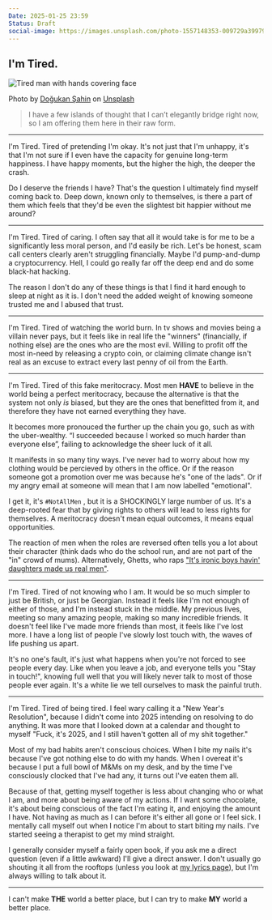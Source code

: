 ```yaml
---
Date: 2025-01-25 23:59
Status: Draft
social-image: https://images.unsplash.com/photo-1557148353-009729a39979?q=80&w=1000&h=622&fit=crop
---
```


## I'm Tired.

![Tired man with hands covering face](https://images.unsplash.com/photo-1557148353-009729a39979?q=80&w=1000&h=622&fit=crop)<div class="caption"><p>Photo by [Doğukan Şahin](https://unsplash.com/@dogukan) on [Unsplash](https://unsplash.com/)</p></div>

> I have a few islands of thought that I can’t elegantly bridge right now, so I am offering them here in their raw form.

---

I'm Tired. Tired of pretending I'm okay. It's not just that I'm unhappy, it's that I'm not sure if I even have the capacity for genuine long-term happiness. I have happy moments, but the higher the high, the deeper the crash.

Do I deserve the friends I have? That's the question I ultimately find myself coming back to. Deep down, known only to themselves, is there a part of them which feels that they'd be even the slightest bit happier without me around?

---

I'm Tired. Tired of caring. I often say that all it would take is for me to be a significantly less moral person, and I'd easily be rich. Let's be honest, scam call centers clearly aren't struggling financially. Maybe I'd pump-and-dump a cryptocurrency. Hell, I could go really far off the deep end and do some black-hat hacking.

The reason I don't do any of these things is that I find it hard enough to sleep at night as it is. I don't need the added weight of knowing someone trusted me and I abused that trust.

---

I'm Tired. Tired of watching the world burn. In tv shows and movies being a villain never pays, but it feels like in real life the "winners" (financially, if nothing else) are the ones who are the most evil. Willing to profit off the most in-need by releasing a crypto coin, or claiming climate change isn't real as an excuse to extract every last penny of oil from the Earth.

---

I'm Tired. Tired of this fake meritocracy. Most men **HAVE** to believe in the world being a perfect meritocracy, because the alternative is that the system not only *is* biased, but they are the ones that benefitted from it, and therefore they have not earned everything they have.

It becomes more pronouced the further up the chain you go, such as with the uber-wealthy. “I succeeded because I worked so much harder than everyone else”, failing to acknowledge the sheer luck of it all.

It manifests in so many tiny ways. I've never had to worry about how my clothing would be percieved by others in the office. Or if the reason someone got a promotion over me was because he's "one of the lads". Or if my angry email at someone will mean that I am now labelled "emotional". 

I get it, it's `#NotAllMen` , but it is a SHOCKINGLY large number of us. It's a deep-rooted fear that by giving rights to others will lead to less rights for themselves. A meritocracy doesn't mean equal outcomes, it means equal opportunities.

The reaction of men when the roles are reversed often tells you a lot about their character (think dads who do the school run, and are not part of the "in" crowd of mums). Alternatively, Ghetts, who raps ["It's ironic boys havin' daughters made us real men"](https://song.link/gb/i/1711311769).

---

I'm Tired. Tired of not knowing who I am. It would be so much simpler to just be British, or just be Georgian. Instead it feels like I'm not enough of either of those, and I'm instead stuck in the middle. My previous lives, meeting so many amazing people, making so many incredible friends. It doesn't feel like I've made more friends than most, it feels like I've lost more. I have a long list of people I've slowly lost touch with, the waves of life pushing us apart.

It's no one's fault, it's just what happens when you're not forced to see people every day. Like when you leave a job, and everyone tells you "Stay in touch!", knowing full well that you will likely never talk to most of those people ever again. It's a white lie we tell ourselves to mask the painful truth.

---

I'm Tired. Tired of being tired. I feel wary calling it a "New Year's Resolution", because I didn't come into 2025 intending on resolving to do anything. It was more that I looked down at a calendar and thought to myself "Fuck, it's 2025, and I still haven't gotten all of my shit together."

Most of my bad habits aren't conscious choices. When I bite my nails it's because I've got nothing else to do with my hands. When I overeat it's because I put a full bowl of M&Ms on my desk, and by the time I've consciously clocked that I've had any, it turns out I've eaten them all.

Because of that, getting myself together is less about changing who or what I am, and more about being aware of my actions. If I want some chocolate, it's about being conscious of the fact I'm eating it, and enjoying the amount I have. Not having as much as I can before it's either all gone or I feel sick. I mentally call myself out when I notice I'm about to start biting my nails. I've started seeing a therapist to get my mind straight.

I generally consider myself a fairly open book, if you ask me a direct question (even if a little awkward) I'll give a direct answer. I don't usually go shouting it all from the rooftops (unless you look at [my lyrics page](https://listening.probably.blog/)), but I'm always willing to talk about it.

---

I can't make **THE** world a better place, but I can try to make **MY** world a better place.